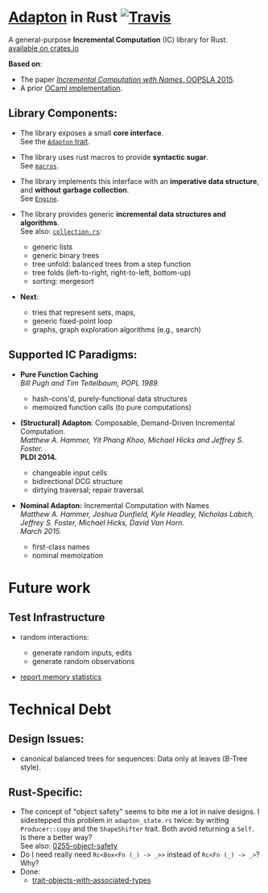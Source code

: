 [Adapton](http://adapton.org) in Rust  [![Travis](https://api.travis-ci.org/plum-umd/adapton.rust.svg?branch=master)](https://travis-ci.org/plum-umd/adapton.rust)
====================================================================================

A general-purpose **Incremental Computation** (IC) library for Rust.  
[available on crates.io](https://crates.io/crates/adapton)  

**Based on**:  

- The paper [_Incremental Computation with Names_, OOPSLA 2015](http://arxiv.org/abs/1503.07792).  
- A prior [OCaml implementation](https://github.com/plum-umd/adapton.ocaml).  

Library Components:
-----------------------

- The library exposes a small **core interface**.  
See the [`Adapton` trait](https://github.com/plum-umd/adapton.rust/blob/master/src/adapton_sigs.rs#L7).  

- The library uses rust macros to provide **syntactic sugar**.  
See [`macros`](https://github.com/plum-umd/adapton.rust/blob/master/src/macros.rs).  

- The library implements this interface with an **imperative data structure**, and **without garbage collection**.  
See [`Engine`](https://github.com/plum-umd/adapton.rust/blob/master/src/engine.rs).

- The library provides generic **incremental data structures and algorithms**.  
See also: [`collection.rs`](https://github.com/plum-umd/adapton.rust/blob/master/src/collection.rs):  
  - generic lists
  - generic binary trees
  - tree unfold: balanced trees from a step function
  - tree folds (left-to-right, right-to-left, bottom-up)
  - sorting: mergesort
- **Next**:  
  - tries that represent sets, maps,
  - generic fixed-point loop
  - graphs, graph exploration algorithms (e.g., search)


Supported IC Paradigms:
----------------------

- **Pure Function Caching**  
*Bill Pugh and Tim Teitelbaum, POPL 1989.*
  - hash-cons'd, purely-functional data structures
  - memoized function calls (to pure computations)

- **(Structural) Adapton**: Composable, Demand-Driven Incremental Computation.  
*Matthew A. Hammer, Yit Phang Khoo, Michael Hicks and Jeffrey S. Foster.*  
**PLDI 2014.**  
  - changeable input cells
  - bidirectional DCG structure
  - dirtying traversal; repair traversal.

- **Nominal Adapton:** Incremental Computation with Names  
*Matthew A. Hammer, Joshua Dunfield, Kyle Headley, Nicholas Labich, Jeffrey S. Foster, Michael Hicks, David Van Horn.*  
*March 2015.*  
  - first-class names
  - nominal memoization
  
Future work
============

Test Infrastructure
----------------------
- random interactions:
  - generate random inputs, edits
  - generate random observations

- [report memory statistics](http://stackoverflow.com/questions/30869007/how-to-benchmark-memory-usage-of-a-function)

Technical Debt
================

Design Issues:
---------------
- canonical balanced trees for sequences: Data only at leaves (B-Tree style).

Rust-Specific:
--------------------
- The concept of "object safety" seems to bite me a lot in naive designs.
I sidestepped this problem in `adapton_state.rs` twice: by writing `Producer::copy` and the `ShapeShifter` trait.  Both avoid returning a `Self`.  
Is there a better way?  
See also: [0255-object-safety](https://github.com/rust-lang/rfcs/blob/master/text/0255-object-safety.md)  
- Do I need really need `Rc<Box<Fn (_) -> _>>` instead of `Rc<Fn (_) -> _>`?  
Why?  
- Done:
  - [trait-objects-with-associated-types](http://users.rust-lang.org/t/trait-objects-with-associated-types/746/16?u=matthewhammer)

 
